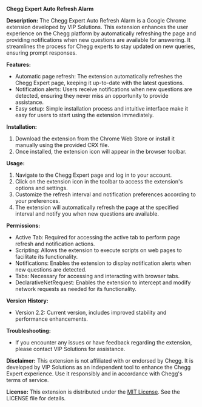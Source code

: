 **Chegg Expert Auto Refresh Alarm**

**Description:**
The Chegg Expert Auto Refresh Alarm is a Google Chrome extension developed by VIP Solutions. This extension enhances the user experience on the Chegg platform by automatically refreshing the page and providing notifications when new questions are available for answering. It streamlines the process for Chegg experts to stay updated on new queries, ensuring prompt responses.

**Features:**
- Automatic page refresh: The extension automatically refreshes the Chegg Expert page, keeping it up-to-date with the latest questions.
- Notification alerts: Users receive notifications when new questions are detected, ensuring they never miss an opportunity to provide assistance.
- Easy setup: Simple installation process and intuitive interface make it easy for users to start using the extension immediately.

**Installation:**
1. Download the extension from the Chrome Web Store or install it manually using the provided CRX file.
2. Once installed, the extension icon will appear in the browser toolbar.

**Usage:**
1. Navigate to the Chegg Expert page and log in to your account.
2. Click on the extension icon in the toolbar to access the extension's options and settings.
3. Customize the refresh interval and notification preferences according to your preferences.
4. The extension will automatically refresh the page at the specified interval and notify you when new questions are available.

**Permissions:**
- Active Tab: Required for accessing the active tab to perform page refresh and notification actions.
- Scripting: Allows the extension to execute scripts on web pages to facilitate its functionality.
- Notifications: Enables the extension to display notification alerts when new questions are detected.
- Tabs: Necessary for accessing and interacting with browser tabs.
- DeclarativeNetRequest: Enables the extension to intercept and modify network requests as needed for its functionality.

**Version History:**
- Version 2.2: Current version, includes improved stability and performance enhancements.

**Troubleshooting:**
- If you encounter any issues or have feedback regarding the extension, please contact VIP Solutions for assistance.

**Disclaimer:**
This extension is not affiliated with or endorsed by Chegg. It is developed by VIP Solutions as an independent tool to enhance the Chegg Expert experience. Use it responsibly and in accordance with Chegg's terms of service.

**License:**
This extension is distributed under the [MIT License](https://opensource.org/licenses/MIT). See the LICENSE file for details.
